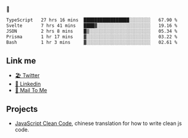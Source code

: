 🤔


<!--START_SECTION:waka-->

```txt
TypeScript   27 hrs 16 mins  █████████████████░░░░░░░░   67.90 %
Svelte       7 hrs 41 mins   ████▓░░░░░░░░░░░░░░░░░░░░   19.16 %
JSON         2 hrs 8 mins    █▒░░░░░░░░░░░░░░░░░░░░░░░   05.34 %
Prisma       1 hr 17 mins    ▓░░░░░░░░░░░░░░░░░░░░░░░░   03.22 %
Bash         1 hr 3 mins     ▓░░░░░░░░░░░░░░░░░░░░░░░░   02.61 %
```

<!--END_SECTION:waka-->

## Link me

- [🏖️ Twitter](https://twitter.com/yuetong3yu)
- [🧳 Linkedin](https://www.linkedin.com/in/yuetong3yu)
- [📧 Mail To Me](mailto:yuetong3yu@gmail.com)


## Projects 

- [JavaScript Clean Code](https://js-clean-code-cn.vercel.app/), chinese translation for how to write clean js code.
